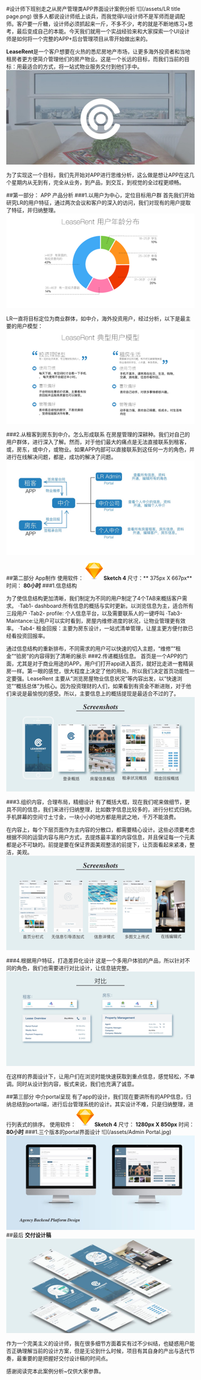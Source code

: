 #设计师下班别走之从房产管理类APP界面设计案例分析
![](/assets/LR title page.png)
很多人都说设计师纸上谈兵，而我觉得UI设计师不是军师而是调配师。客户要一斤糖，设计师必须抓起来一斤，不多不少，考的就是不断地练习+思考，最后变成自己的本能。今天我们就用一个实战经验来和大家探索一个UI设计师是如何将一个完整的APP+后台管理项目从零开始做出来的。

**LeaseRent**是一个客户想要在火热的悉尼房地产市场，让更多海外投资者和当地租房者更方便简介管理他们的房产物业。这是一个长远的目标，而我们当前的目标：用最适合的方式，将一站式物业服务交付到他们手中。
![](/assets/简介-02.jpg)

为了实现这一个目标，我们先开始对APP进行思维分析，这么做是想让APP在这几个星期内从无到有，完全从业务，到产品，到交互，到视觉的全过程更顺畅。

##第一部分： APP 产品分析
###1.以用户为中心，定位目标用户群
首先我们开始研究LR的用户特征，通过两次会议和客户的深入的访问，我们对现有的用户提取了特征，并归纳整理。
![](/assets/用户年龄分析.png)

LR一直将目标定位为商业群体，如中介，海外投资用户，经过分析，以下是最主要的用户模型：
![](/assets/用户模型.png)


###2.从租客到房东到中介。怎么形成联系
在房屋管理的深耕种。我们对自己的用户群体，进行深入了解。然而，对于他们最大的痛点是无法直接联系到租客，或，房东，或中介，或物业。如果APP内部可以直接联系到这任何一方的角色，并进行在线解决问题，都是，成功的解决了问题。
![](/assets/角色联系-05.jpg)

##第二部分 App制作
使用软件： ![](/assets/sketch3.png)**Sketch 4**
尺寸：** 375px X 667px**
时间： **80小时**
###1.信息结构

为了使信息结构更加清晰，我们制定为不同的用户制定了4个TAB来概括客户需求。
·Tab1- dashboard:所有信息的概括与实时更新。以浏览信息为主，适合所有三段用户
·Tab2- profile: 个人信息平台，以及需要联系人的一键呼叫
·Tab3- Maintance:让用户可以实时看到，房屋内维修进度的状况，让物业管理更有效率。
·Tab4- 租金回报：主要为房东设计，一站式清单管理，让屋主更方便付款已经看投资回报率。

通过信息结构的重新排布，不同需求的用户可以快速的切入主题，“维修”“租金”“验房”的内容得到了清晰的展示
###2.传递概括信息。
首页是一个APP的门面，尤其是对于商业用途的APP。用户们打开app进入首页，就好比走进一套精装房一样。第一眼的感觉，很大程度上决定了他的用处。所以我们决定首页功能性一定要强。LeaseRent 主要从“浏览房屋物业信息状况”等内容出发，以“快速浏览”“概括总体”为核心。因为投资理财的人们，如果看到有资金不断进账，对于他们来说是最愉悦的感受。所以，主要信息上的概括提现是最适合不过的了。
![](/assets/APP-07.jpg)

###3.组织内容，合理布局，精细设计
有了概括大框，现在我们呢来做细节，更具不同的信息，我们来进行归纳整理，比如数字信息比较多的，进行分栏式归纳。手机屏幕的空间寸土寸金，一块小小的地方都是用武之地，千万不能浪费。

在内容上，每个下层页面作为主内容的分散口，都需要精心设计。这些必须要考虑根据不同的运营内容与用户方式，去提炼最丰富的内容信息，并且保证每一个元素都是必不可缺的。前提是要在保证界面美观整洁的前提下，让页面看起来紧凑，整洁，美观。 
![](/assets/APP-08.jpg)

###4.根据用户特征，打造差异化设计
这是一个多用户体验的产品，所以针对不同的角色，我们也需要进行对比设计，让信息链完整。
![](/assets/APP-09.jpg)

在这样的界面设计下，让用户们在浏览时能快速获取到重点信息，感觉轻松，不单调。同时从设计到内容，板式来说，我们也充满了诚意。

##第三部分 中介portal呈现
有了app的设计，我们现在要讲所有的APP信息，归纳总结到portal端，进行后台管理系统的设计。其实设计不难，只是归纳整理，进行列表式的排序。
使用软件：![](/assets/sketch3.png)**Sketch 4**
尺寸： **1280px X 850px**
时间： **80小时**
###1.三个版本的portal界面设计
![](/assets/Admin Portal.jpg)
![](/assets/AgencyPortal.jpg)
##最后 **交付设计稿** 
![](/assets/设计交付-11.jpg)

作为一个完美主义的设计师，我在很多细节方面着实有过不少纠结，也疑惑用户能否正确理解当前的设计方案，但是无论到什么时候，项目有其自身的产出与迭代节奏，最重要的是把握好交付设计稿的时间点。

感谢阅读完本此案例分析~仅供大家参靠。
